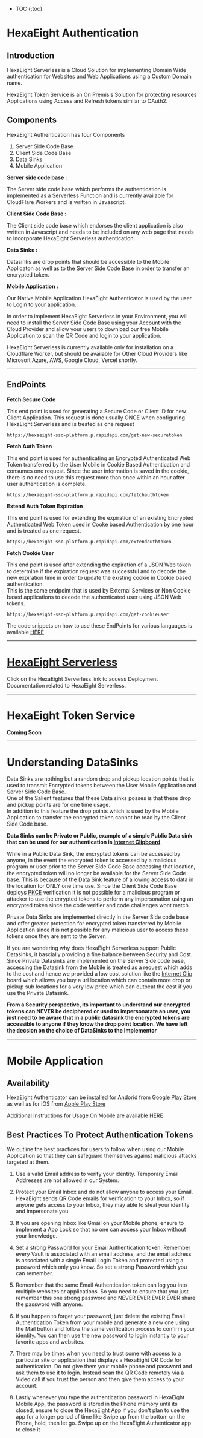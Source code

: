 * TOC
{:toc}

# HexaEight Authentication

## Introduction

HexaEight Serverless is a Cloud Solution for implementing Domain Wide authentication 
for Websites and Web Applications using a Custom Domain name.

HexaEight Token Service is an On Premisis Solution for protecting 
resources Applications using Access and Refresh tokens similar to OAuth2.

## Components

HexaEight Authentication has four Components

 1.  Server Side Code Base
 2.  Client Side Code Base
 3.  Data Sinks
 4.  Mobile Application

**Server side code base :**

The Server side code base which performs the 
authentication is implemented as a Serverless Function and is currently 
available for CloudFlare Workers and is written in Javascript.

**Client Side Code Base :**

The Client side code base which endorses the client application is also 
written in Javascript and needs to be included on any web page 
that needs to incorporate HexaEight Serverless authentication.
  
**Data Sinks :**

Datasinks are drop points that should be accessible to the Mobile Applicaton
as well as to the Server Side Code Base in order to transfer an 
encrypted token.

**Mobile Application :**

Our Native Mobile Application HexaEight Authenticator is used by the user to Login to your application.

In order to implement HexaEight Serverless in your Environment, you will need to install the Server Side Code Base 
using your Account with the Cloud Provider and allow your users to download our free Mobile Application to scan the QR Code and login
to your application.

HexaEight Serverless is currently available only for installation on a Cloudflare Worker, but should be available 
for Other Cloud Providers like Microsoft Azure, AWS, Google Cloud, Vercel shortly.

* * *

## EndPoints

**Fetch Secure Code**

This end point is used for generating a Secure Code or Client ID for new Client Application. 
This request is done usually ONCE when configuring HexaEight Serverless and is treated as one request

```
https://hexaeight-sso-platform.p.rapidapi.com/get-new-securetoken
```

**Fetch Auth Token**

This end point is used for authenticating an Encrypted Authenticated Web Token transferred by the User Mobile
in Cookie Based Authentication and consumes one request.  Since the user information is saved in the cookie, 
there is no need to use this request more than once within an hour after user authentication is complete. 

```
https://hexaeight-sso-platform.p.rapidapi.com/fetchauthtoken
```

**Extend Auth Token Expiration**

This end point is used for extending the expiration of an existing Encrypted Authenticated Web Token used in Cooke based Authentication 
by one hour and is treated as one request.

```
https://hexaeight-sso-platform.p.rapidapi.com/extendauthtoken
```


**Fetch Cookie User**

This end point is used after extending the expiration of a JSON Web token to determine if the expiration 
request was successful and to decode the new expiration time in order to update the existing cookie in Cookie based authentication.  
This is the same endpoint that is used by External Services or Non Cookie based applications to decode the authenticated user using JSON Web tokens.

```
https://hexaeight-sso-platform.p.rapidapi.com/get-cookieuser
```

The code snippets on how to use these EndPoints for various languages is available [HERE](https://rapidapi.com/hexaeight-hexaeight-default/api/hexaeight-sso-platform)


* * *


# [HexaEight Serverless](/serverless.md)

Click on the HexaEight Serverless link to access Deployment Documentation related to HexaEight Serverless.

* * *  
 
 




# HexaEight Token Service
    

**Coming Soon**

* * *
 
 

# Understanding DataSinks

Data Sinks are nothing but a random drop and pickup location points that is used to 
transmit Encrypted tokens between the User Mobile Application and Server Side Code Base.  
One of the Salient features that these Data sinks posses is that these drop and pickup points are for one time usage.  
In addition to this feature the drop points which is used by the Mobile Application to transfer the encrypted
token cannot be read by the Client Side Code base. 

**Data Sinks can be Private or Public, example of a simple Public Data sink that can be 
used for our authentication is [Internet Clipboard](https://cl1p.net)**

While in a Public Data Sink, the encrypted tokens can be accessed by anyone, in the event the 
encrypted token is accessed by a malicious program or user prior to the Server Side Code Base accessing that location, 
the encrypted token will no longer be available for the Server Side Code base. This is because of the Data Sink feature of allowing access to data in 
the location for ONLY one time use. Since the Client Side Code Base deploys [PKCE](https://oauth.net/2/pkce/) verification it is not possible for a malicious 
program or attacker to use the enrypted tokens to perform any impersonation using an encrypted token since the code verifier and code challenges wont match.

Private Data Sinks are implemented directly in the Server Side code base and offer greater protection for encrypted 
token transferred by Mobile Application since it is not possible for any malicious user to access these tokens once 
they are sent to the Server. 

If you are wondering why does HexaEight Serverless support Public Datasinks, it bascially providing a fine 
balance between Security and Cost. Since Private Datasinks are implemented on the Server Side code base, 
accessing the Datasink from the Mobile is treated as a request which adds to the cost and hence we provided 
a low cost solution like the [Internet Clip](https://cl1p.net) board which allows you buy a url location 
which can contain more drop or pickup sub locations for a very low price which can outbeat the cost if 
you use the Private Datasink.

**From a Security perspective, its important to understand our encrypted tokens can NEVER be deciphered or 
used to impersonatate an user, you just need to be aware that in a public datasink the encrypted tokens are 
accessible to anyone if they know the drop point location. We have left the decsion on the choice of DataSinks to the Implementor**

* * *

# Mobile Application

## Availability

HexaEight Authenticator can be installed for Andorid from [Google Play Store](https://play.google.com/store/apps/details?id=com.companyname.hexaeightauth) as well as for iOS from [Apple Play Store](https://apps.apple.com/in/app/hexaeight-authenticator/id1584547289)

Additional Instructions for Usage On Mobile are available [HERE](https://www.hexaeight.com/docs/quick-instructions.html)

## Best Practices To Protect Authentication Tokens

We outline the best practices for users to follow when using our Mobile Application so that 
they can safeguard themselves against malicious attacks targeted at them. 

1.  Use a valid Email address to verify your identity.  Temporary Email Addresses are not allowed in our System.

2. Protect your Email Inbox and do not allow anyone to access your Email. HexaEight sends QR Code emails for verification 
to your Inbox, so if anyone gets access to your Inbox, they may able to steal your identity and impersonate you. 

3. If you are opening Inbox like Gmail on your Mobile phone, ensure to implement a App Lock so that no one can access 
your Inbox without your knowledge.

4. Set a strong Password for your Email Authentication token.  Remember every Vault is associated with an email address, 
and the email address is associated with a single Email Login Token and protected using a password which only you know. 
So set a strong Password which you can remember.

5. Remember that the same Email Authentication token can log you into multiple websites or applications. So you need to 
ensure that you just remember this one strong password and NEVER EVER EVER EVER share the password with anyone.

6. If you happen to forget your password, just delete the existing Email Authentication Token from your mobile and 
generate a new one using the Mail button and follow the same verification process to confirm your identity. You can 
then use the new password to login instantly to your favorite apps and websites.

7. There may be times when you need to trust some with access to a particular site or application that displays a 
HexaEight QR Code for authentication.  Do not give them your mobile phone and password and ask them to use it to login. 
Instead scan the QR Code remotely via a Video call if you trust the person and then give them access to your account.

8. Lastly whenever you type the authentication password in HexaEight Mobile App, the password is stored in the Phone 
memory until its closed, ensure to close the HexaEight App if you don't plan to use the app for a longer period of time like 
Swipe up from the bottom on the Phone, hold, then let go. Swipe up on the HexaEight Authenticator app to close it
